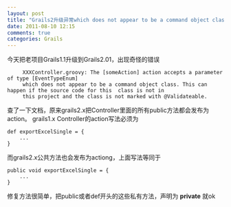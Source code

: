 ```yaml
---
layout: post
title: "Grails2升级异常which does not appear to be a command object class."
date: 2011-08-10 12:15
comments: true
categories: Grails
---
```

今天把老项目Grails1.1升级到Grails2.01，出现奇怪的错误
```
     XXXController.groovy: The [someAction] action accepts a parameter of type [EventTypeEnum]
     which does not appear to be a command object class. This can happen if the source code for this  class is not in
     this project and the class is not marked with @Validateable.
```
查了一下文档，原来grails2.x把Controller里面的所有public方法都会发布为action。
grails1.x Controller的action写法必须为
```
def exportExcelSingle = {
    ...
}
```
而grails2.x公共方法也会发布为actiong，上面写法等同于
```
public void exportExcelSingle = {
    ...
}
```
修复方法很简单，把public或者def开头的这些私有方法，声明为 **private** 就ok